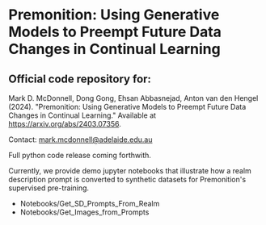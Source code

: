 # Premonition: Using Generative Models to Preempt Future Data Changes in Continual Learning

## Official code repository for:

Mark D. McDonnell, Dong Gong, Ehsan Abbasnejad, Anton van den Hengel (2024). "Premonition: Using Generative Models to Preempt Future Data Changes in Continual Learning." Available at <https://arxiv.org/abs/2403.07356>.

Contact: <mark.mcdonnell@adelaide.edu.au>

Full python code release coming forthwith. 

Currently, we provide demo jupyter notebooks that illustrate how a realm description prompt is converted to synthetic datasets for Premonition's supervised pre-training.
- Notebooks/Get_SD_Prompts_From_Realm
- Notebooks/Get_Images_from_Prompts
